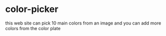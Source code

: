 # color-picker
this web site can pick 10 main colors from an image and you can add more colors from the color plate 
